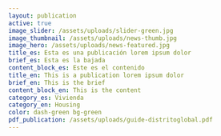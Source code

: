 ```yaml
---
layout: publication
active: true
image_slider: /assets/uploads/slider-green.jpg
image_thumbnail: /assets/uploads/news-thumb.jpg
image_hero: /assets/uploads/news-featured.jpg
title_es: Esta es una publicación lorem ipsum dolor
brief_es: Esta es la bajada
content_block_es: Este es el contenido
title_en: This is a publication lorem ipsum dolor
brief_en: This is the brief
content_block_en: This is the content
category_es: Vivienda
category_en: Housing
color: dash-green bg-green
pdf_publication: /assets/uploads/guide-distritoglobal.pdf
---
```

